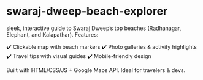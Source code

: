 # swaraj-dweep-beach-explorer
 sleek, interactive guide to Swaraj Dweep’s top beaches (Radhanagar, Elephant, and Kalapathar). Features:

✔️ Clickable map with beach markers
✔️ Photo galleries & activity highlights
✔️ Travel tips with visual guides
✔️ Mobile-friendly design

Built with HTML/CSS/JS + Google Maps API. Ideal for travelers & devs.
